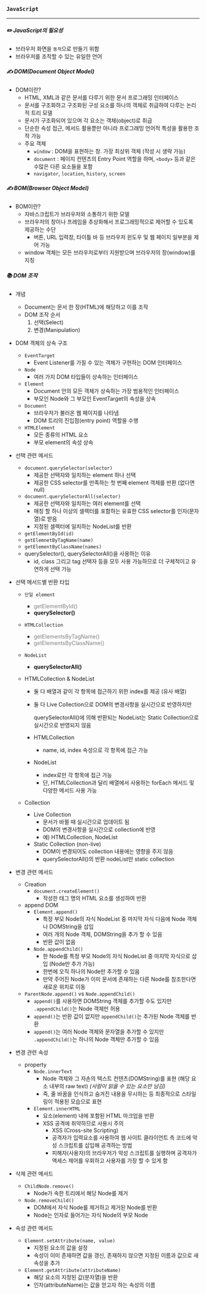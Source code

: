 ### `JavaScript`

***

##### ✏️ JavaScript의 필요성

- 브라우저 화면을 `동적`으로 만들기 위함
- 브라우저를 조작할 수 있는 유일한 언어







##### ✍️ DOM(Document Object Model)

- DOM이란?
  - HTML, XML과 같은 문서를 다루기 위한 문서 프로그래밍 인터페이스
  - 문서를 구조화하고 구조화된 구성 요소를 하나의 객체로 취급하여 다루는 논리적 트리 모델
  - 문서가 구조화되어 있으며 각 요소는 객체(object)로 취급
  - 단순한 속성 접근, 메서드 활용뿐만 아니라 프로그래밍 언어적 특성을 활용한 조작 가능
  - 주요 객체
    - `window` : DOM을 표현하는 창. 가장 최상위 객체 (작성 시 생략 가능)
    - `document` : 페이지 컨텐츠의 Entry Point 역할을 하며, `<body>` 등과 같은 수많은 다른 요소들을 포함
    - `navigator`, `location`, `history`, `screen`







##### ✍️ BOM(Browser Object Model)

- BOM이란?
  - 자바스크립트가 브라우저와 소통하기 위한 모델
  - 브라우저의 창이나 프레임을 추상화해서 프로그래밍적으로 제어할 수 있도록 제공하는 수단
    - 버튼, URL 입력창, 타이틀 바 등 브라우저 윈도우 및 웹 페이지 일부분을 제어 가능
  - window 객체는 모든 브라우저로부터 지원받으며 브라우저의 창(window)를 지칭







##### 📚 DOM 조작

- 개념

  - Document는 문서 한 장(HTML)에 해당하고 이를 조작
  - DOM 조작 순서
    1. 선택(Select)
    2. 변경(Manipulation)

- DOM 객체의 상속 구조

  - `EventTarget`
    - Event Listener를 가질 수 있는 객체가 구현하는 DOM 인터페이스
  - `Node`
    - 여러 가지 DOM 타입들이 상속하는 인터페이스
  - `Element`
    - Document 안의 모든 객체가 상속하는 가장 범용적인 인터페이스
    - 부모인 Node와 그 부모인 EventTarget의 속성을 상속
  - `Document`
    - 브라우저가 불러온 웹 페이지를 나타냄
    - DOM 트리의 진입점(entry point) 역할을 수행
  - `HTMLElement`
    - 모든 종류의 HTML 요소
    - 부모 element의 속성 상속

- 선택 관련 메서드

  - `document.querySelector(selector)`
    - 제공한 선택자와 일치하는 element 하나 선택
    - 제공한 CSS selector를 만족하는 첫 번째 element 객체를 반환 (없다면 null)
  - `document.querySelectorAll(selector)`
    - 제공한 선택자와 일치하는 여러 element를 선택
    - 매칭 할 하나 이상의 셀렉터를 포함하는 유효한 CSS selector를 인자(문자열)로 받음
    - 지정된 셀렉터에 일치하는 NodeList를 반환
  - `getElementById(id)`
  - `getElemnetByTagName(name)`
  - `getElementByClassName(names)`
  - querySelector(), querySelectorAll()을 사용하는 이유
    - id, class 그리고 tag 선택자 등을 모두 사용 가능하므로 더 구체적이고 유연하게 선택 가능

- 선택 메서드별 반환 타입

  - `단일 element`
    - <span style='color: gray'>getElementById()</span>
    - **querySelector()**
  - `HTMLCollection`
    - <span style='color: gray'>getElementsByTagName()</span>
    - <span style='color: gray'>getElementsByClassName()</span>
  - `NodeList`
    - **querySelectorAll()**

  - HTMLCollection & NodeList

    - 둘 다 배열과 같이 각 항목에 접근하기 위한 index를 제공 (유사 배열)

    - 둘 다 Live Collection으로 DOM의 변경사항을 실시간으로 반영하지만

      querySelectorAll()에 의해 반환되는 NodeList는 Static Collection으로 실시간으로 반영되지 않음

    - HTMLCollection

      - name, id, index 속성으로 각 항목에 접근 가능

    - NodeList

      - index로만 각 항목에 접근 가능
      - 단, HTMLCollection과 달리 배열에서 사용하는 forEach 메서드 및 다양한 메서드 사용 가능

  - Collection

    - Live Collection
      - 문서가 바뀔 때 실시간으로 업데이트 됨
      - DOM의 변경사항을 실시간으로 collection에 반영
      - 예) HTMLCollection, NodeList
    - Static Collection (non-live)
      - DOM이 변경되어도 collection 내용에는 영향을 주지 않음
      - querySelectorAll()의 반환 nodeList만 static collection

- 변경 관련 메서드

  - Creation
    - `document.createElement()`
      - 작성한 태그 명의 HTML 요소를 생성하여 반환
  - append DOM
    - `Element.append()`
      - 특정 부모 Node의 자식 NodeList 중 마지막 자식 다음에 Node 객체나 DOMString을 삽입
      - 여러 개의 Node 객체, DOMString을 추가 할 수 있음
      - 반환 값이 없음
    - `Node.appendChild()`
      - 한 Node를 특정 부모 Node의 자식 NodeList 중 마지막 자식으로 삽입 (Node만 추가 가능)
      - 한번에 오직 하나의 Node만 추가할 수 있음
      - 만약 주어진 Node가 이미 문서에 존재하는 다른 Node를 참조한다면 새로운 위치로 이동
  - `ParentNode.append()` vs `Node.appendChild()`
    - `append()`를 사용하면 DOMString 객체를 추가할 수도 있지만 `.appendChild()`는 Node 객체만 허용
    - `append()`는 반환 값이 없지만 `appendChild()`는 추가된 Node 객체를 반환
    - `append()`는 여러 Node 객체와 문자열을 추가할 수 있지만 `.appendChild()`는 하나의 Node 객체만 추가할 수 있음

- 변경 관련 속성

  - property
    - `Node.innerText`
      - Node 객체와 그 자손의 텍스트 컨텐츠(DOMString)를 표현 (해당 요소 내부의 raw text) *(사람이 읽을 수 있는 요소만 남김)*
      - 즉, 줄 바꿈을 인식하고 숨겨진 내용을 무시하는 등 최종적으로 스타일링이 적용된 모습으로 표현
    - `Element.innerHTML`
      - 요소(element) 내에 포함된 HTML 마크업을 반환
      - XSS 공격에 취약하므로 사용시 주의
        - XSS (Cross-site Scripting)
        - 공격자가 입력요소를 사용하여 웹 사이트 클라이언트 측 코드에 악성 스크립트를 삽입해 공격하는 방법
        - 피해자(사용자)의 브라우저가 악성 스크립트를 실행하며 공격자가 액세스 제어를 우회하고 사용자를 가장 할 수 있게 함

- 삭제 관련 메서드

  - `ChildNode.remove()`
    - Node가 속한 트리에서 해당 Node를 제거
  - `Node.removeChild()`
    - DOM에서 자식 Node를 제거하고 제거된 Node를 반환
    - Node는 인자로 들어가는 자식 Node의 부모 Node

- 속성 관련 메서드

  - `Element.setAttribute(name, value)`
    - 지정된 요소의 값을 설정
    - 속성이 이미 존재하면 값을 갱신, 존재하지 않으면 지정된 이름과 값으로 새 속성을 추가
  - `Element.getAttribute(attributeName)`
    - 해당 요소의 지정된 값(문자열)을 반환
    - 인자(attributeName)는 값을 얻고자 하는 속성의 이름